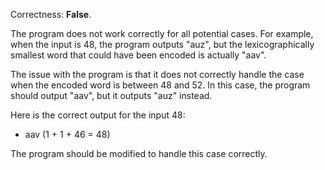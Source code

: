 Correctness: **False**.

The program does not work correctly for all potential cases. For example, when the input is 48, the program outputs "auz", but the lexicographically smallest word that could have been encoded is actually "aav".

The issue with the program is that it does not correctly handle the case when the encoded word is between 48 and 52. In this case, the program should output "aav", but it outputs "auz" instead.

Here is the correct output for the input 48:

* aav (1 + 1 + 46 = 48)

The program should be modified to handle this case correctly.